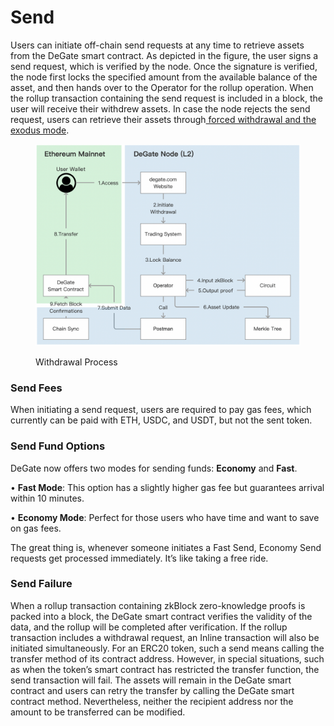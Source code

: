 # Send

Users can initiate off-chain send requests at any time to retrieve assets from the DeGate smart contract. As depicted in the figure, the user signs a send request, which is verified by the node. Once the signature is verified, the node first locks the specified amount from the available balance of the asset, and then hands over to the Operator for the rollup operation. When the rollup transaction containing the send request is included in a block, the user will receive their withdrew assets. In case the node rejects the send request, users can retrieve their assets through[ forced withdrawal and the exodus mode](../concepts/exodus-mode.md).

<figure><img src="../.gitbook/assets/Screen Shot 2022-12-09 at 16.30.40.png" alt=""><figcaption><p>Withdrawal Process</p></figcaption></figure>

### Send Fees

When initiating a send request, users are required to pay gas fees, which currently can be paid with ETH, USDC, and USDT, but not the sent token.

### **Send Fund Options**

DeGate now offers two modes for sending funds: **Economy** and **Fast**.

• **Fast Mode**: This option has a slightly higher gas fee but guarantees arrival within 10 minutes.

• **Economy Mode**: Perfect for those users who have time and want to save on gas fees.

The great thing is, whenever someone initiates a Fast Send, Economy Send requests get processed immediately. It’s like taking a free ride.

### Send Failure

When a rollup transaction containing zkBlock zero-knowledge proofs is packed into a block, the DeGate smart contract verifies the validity of the data, and the rollup will be completed after verification. If the rollup transaction includes a withdrawal request, an Inline transaction will also be initiated simultaneously. For an ERC20 token, such a send  means calling the transfer method of its contract address. However, in special situations, such as when the token’s smart contract has restricted the transfer function, the send transaction will fail. The assets will remain in the DeGate smart contract and users can retry the transfer by calling the DeGate smart contract method. Nevertheless, neither the recipient address nor the amount to be transferred can be modified.

